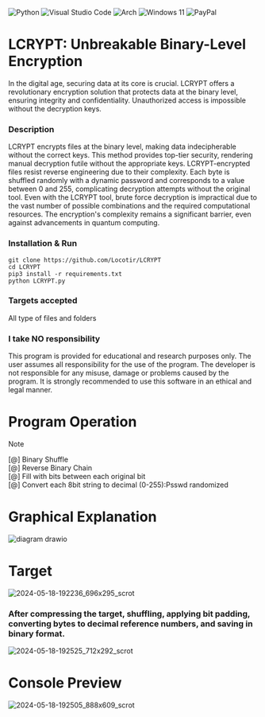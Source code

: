![Python](https://img.shields.io/badge/python-3670A0?style=for-the-badge&logo=python&logoColor=ffdd54) ![Visual Studio Code](https://img.shields.io/badge/Visual%20Studio%20Code-0078d7.svg?style=for-the-badge&logo=visual-studio-code&logoColor=white) ![Arch](https://img.shields.io/badge/Arch%20Linux-1793D1?logo=arch-linux&logoColor=fff&style=for-the-badge) ![Windows 11](https://img.shields.io/badge/Windows%2011-%230079d5.svg?style=for-the-badge&logo=Windows%2011&logoColor=white) ![PayPal](https://img.shields.io/badge/PayPal-00457C?style=for-the-badge&logo=paypal&logoColor=white)

# LCRYPT: Unbreakable Binary-Level Encryption

In the digital age, securing data at its core is crucial. LCRYPT offers a revolutionary encryption solution that protects data at the binary level, ensuring integrity and confidentiality. Unauthorized access is impossible without the decryption keys.

### Description
LCRYPT encrypts files at the binary level, making data indecipherable without the correct keys. This method provides top-tier security, rendering manual decryption futile without the appropriate keys. LCRYPT-encrypted files resist reverse engineering due to their complexity. Each byte is shuffled randomly with a dynamic password and corresponds to a value between 0 and 255, complicating decryption attempts without the original tool. Even with the LCRYPT tool, brute force decryption is impractical due to the vast number of possible combinations and the required computational resources. The encryption's complexity remains a significant barrier, even against advancements in quantum computing.


### Installation & Run
```
git clone https://github.com/Locotir/LCRYPT
cd LCRYPT
pip3 install -r requirements.txt
python LCRYPT.py
```

### Targets accepted
All type of files and folders

### I take NO responsibility
This program is provided for educational and research purposes only. The user assumes all responsibility for the use of the program. The developer is not responsible for any misuse, damage or problems caused by the program. It is strongly recommended to use this software in an ethical and legal manner. 

# Program Operation
> [!NOTE]
> [@] Binary Shuffle     
> [@] Reverse Binary Chain         
> [@] Fill with bits between each original bit            
> [@] Convert each 8bit string to decimal (0-255):Psswd randomized            

# Graphical Explanation

![diagram drawio](https://github.com/Locotir/LCRYPT/assets/71979632/5b7fac5b-3bf6-40b9-a3ef-24c0a0087db9)


# Target

![2024-05-18-192236_696x295_scrot](https://github.com/Locotir/LCRYPT/assets/71979632/18fc078e-3852-4f36-a096-ceb9904af482)

### After compressing the target, shuffling, applying bit padding, converting bytes to decimal reference numbers, and saving in binary format.

![2024-05-18-192525_712x292_scrot](https://github.com/Locotir/LCRYPT/assets/71979632/f84e40bb-97ce-4809-88d7-7b84750840ee)


# Console Preview

![2024-05-18-192505_888x609_scrot](https://github.com/Locotir/LCRYPT/assets/71979632/92ab5415-f93b-47c2-99bb-0b71b5433283)

